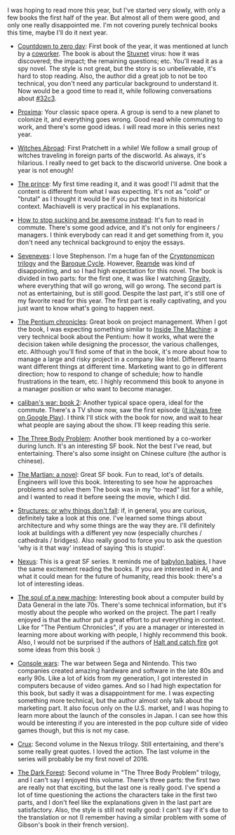 I was hoping to read more this year, but I've started very slowly, with only a few books the first half of the year. But almost all of them were good, and only one really disappointed me. I'm not covering purely technical books this time, maybe I'll do it next year.

-   [Countdown to zero day](http://www.amazon.com/gp/product/B00KEPLC08): First book of the year, it was mentioned at lunch by a [coworker](https://github.com/rgs1). The book is about the [Stuxnet](https://en.wikipedia.org/wiki/Stuxnet) virus: how it was discovered; the impact; the remaining questions; etc. You'll read it as a spy novel. The style is not great, but the story is so unbelievable, it's hard to stop reading. Also, the author did a great job to not be too technical, you don't need any particular background to understand it. Now would be a good time to read it, while following conversations about [\#32c3](https://twitter.com/search?f=tweets&vertical=news&q=%2332c3&src=typd).

-   [Proxima](http://www.amazon.com/gp/product/B00INIJJAI): Your classic space opera. A group is send to a new planet to colonize it, and everything goes wrong. Good read while commuting to work, and there's some good ideas. I will read more in this series next year.

-   [Witches Abroad](http://www.amazon.com/gp/product/B001AW2OYC): First Pratchett in a while! We follow a small group of witches traveling in foreign parts of the discworld. As always, it's hilarious. I really need to get back to the discworld universe. One book a year is not enough!

-   [The prince](http://www.amazon.com/gp/product/B00KWPSND4): My first time reading it, and it was good! I'll admit that the content is different from what I was expecting. It's not as "cold" or "brutal" as I thought it would be if you put the text in its historical context. Machiavelli is very practical in his explanations.

-   [How to stop sucking and be awesome instead](http://www.amazon.com/gp/product/B00BU3KPQU): It's fun to read in commute. There's some good advice, and it's not only for engineers / managers. I think everybody can read it and get something from it, you don't need any technical background to enjoy the essays.

-   [Seveneves](http://www.amazon.com/gp/product/B00LZWV8JO): I love Stephenson. I'm a huge fan of the [Cryptonomicon trilogy](http://www.amazon.com/Cryptonomicon-Neal-Stephenson-ebook/dp/B000FC11A6/) and the [Baroque Cycle](http://www.amazon.com/Baroque-Cycle-Quicksilver-Confusion-System-ebook/dp/B00KVIBWPI). However, [Reamde](http://www.amazon.com/Reamde-Novel-Neal-Stephenson-ebook/dp/B004XVN0WW) was kind of disappointing, and so I had high expectation for this novel. The book is divided in two parts: for the first one, it was like I watching [Gravity](https://en.wikipedia.org/wiki/Gravity_(film)), where everything that will go wrong, will go wrong. The second part is not as entertaining, but is still good. Despite the last part, it's still one of my favorite read for this year. The first part is really captivating, and you just want to know what's going to happen next.

-   [The Pentium chronicles](http://www.amazon.com/gp/product/B001CBCRCA): Great book on project management. When I got the book, I was expecting something similar to [Inside The Machine](http://www.amazon.com/Inside-Machine-Introduction-Microprocessors-Architecture-ebook/dp/B004OEJO0A): a very technical book about the Pentium: how it works, what were the decision taken while designing the processor, the various challenges, etc. Although you'll find some of that in the book, it's more about how to manage a large and risky project in a company like Intel. Different teams want different things at different time. Marketing want to go in different direction; how to respond to change of schedule; how to handle frustrations in the team, etc. I highly recommend this book to anyone in a manager position or who want to become manager.

-   [caliban's war: book 2](http://www.amazon.com/gp/product/B005SCRR1A): Another typical space opera, ideal for the commute. There's a TV show now, saw the first episode ([it is/was free on Google Play](https://play.google.com/store/tv/show/The_Expanse?id=qSBdK4fbIYc)). I think I'll stick with the book for now, and wait to hear what people are saying about the show. I'll keep reading this serie.

-   [The Three Body Problem](http://www.amazon.com/gp/product/B00IQO403K): Another book mentioned by a co-worker during lunch. It's an interesting SF book. Not the best I've read, but entertaining. There's also some insight on Chinese culture (the author is chinese).

-   [The Martian: a novel](http://www.amazon.com/gp/product/B00EMXBDMA): Great SF book. Fun to read, lot's of details. Engineers will love this book. Interesting to see how he approaches problems and solve them The book was in my "to-read" list for a while, and I wanted to read it before seeing the movie, which I did.

-   [Structures: or why things don't fall](http://www.amazon.com/gp/product/B009G1PHP2): if, in general, you are curious, definitely take a look at this one. I've learned some things about architecture and why some things are the way they are. I'll definitely look at buildings with a different yey now (especially churches / cathedrals / bridges). Also really good to force you to ask the question ‘why is it that way' instead of saying ‘this is stupid'.

-   [Nexus](http://www.amazon.com/Nexus-Trilogy-Book-1-ebook/dp/B00TOZI7FM): This is a great SF series. It reminds me of [babylon babies](http://www.amazon.com/Babylon-Babies-Science-Fiction-French/dp/2070417530/), I have the same excitement reading the books. If you are interested in AI, and what it could mean for the future of humanity, read this book: there's a lot of interesting ideas.

-   [The soul of a new machine](http://www.amazon.com/Soul-New-Machine-Tracy-Kidder-ebook/dp/B005HG4W9W): Interesting book about a computer build by Data General in the late 70s. There's some technical information, but it's mostly about the people who worked on the project. The part I really enjoyed is that the author put a great effort to put everything in context. Like for "The Pentium Chronicles", if you are a manager or interested in learning more about working with people, I highly recommend this book. Also, I would not be surprised if the authors of [Halt and catch fire](https://play.google.com/store/tv/show/Halt_and_Catch_Fire?id=0B6GRUwiZH4) got some ideas from this book :)

-   [Console wars](http://www.amazon.com/Console-Wars-Nintendo-Defined-Generation-ebook/dp/B00FJ379XE): The war between Sega and Nintendo. This two companies created amazing hardware and software in the late 80s and early 90s. Like a lot of kids from my generation, I got interested in computers because of video games. And so I had high expectation for this book, but sadly it was a disappointment for me. I was expecting something more technical, but the author almost only talk about the marketing part. It also focus only on the U.S. market, and I was hoping to learn more about the launch of the consoles in Japan. I can see how this would be interesting if you are interested in the pop culture side of video games though, but this is not my case.

-   [Crux](http://www.amazon.com/gp/product/B00TOZI7J8): Second volume in the Nexus trilogy. Still entertaining, and there's some really great quotes. I loved the action. The last volume in the series will probably be my first novel of 2016.

-   [The Dark Forest](http://www.amazon.com/Dark-Forest-Cixin-Liu-ebook/dp/B00R13OYU6): Second volume in "The Three Body Problem" trilogy, and I can't say I enjoyed this volume. There's three parts: the first two are really not that exciting, but the last one is really good. I've spend a lot of time questioning the actions the characters take in the first two parts, and I don't feel like the explanations given in the last part are satisfactory. Also, the style is still not really good: I can't say if it's due to the translation or not (I remember having a similar problem with some of Gibson's book in their french version).
